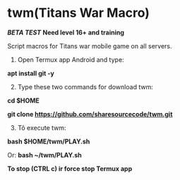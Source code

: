 # twm(Titans War Macro)
***BETA TEST***
**Need level 16+ and training**

Script macros for Titans war mobile game on all servers.

1. Open Termux app Android and type:

**apt install git -y**


2. Type these two commands for download twm:

**cd $HOME**

**git clone https://github.com/sharesourcecode/twm.git**


3. Tô execute twm:

**bash $HOME/twm/PLAY.sh**

Or:
**bash ~/twm/PLAY.sh**

**To stop (CTRL c) ir force stop Termux app**
